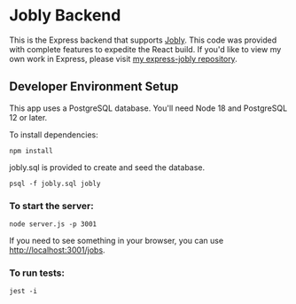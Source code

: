 # Jobly Backend

This is the Express backend that supports [Jobly](https://github.com/hannahanela/react-jobly). This code was provided with complete features to expedite the React build. If you'd like to view my own work in Express, please visit [my express-jobly repository](https://github.com/hannahanela/express-jobly).

## Developer Environment Setup

This app uses a PostgreSQL database. You'll need Node 18 and PostgreSQL 12 or later.

To install dependencies:

`npm install`

jobly.sql is provided to create and seed the database.

`psql -f jobly.sql jobly`

### To start the server:

`node server.js -p 3001`

If you need to see something in your browser, you can use [http://localhost:3001/jobs](http://localhost:3001/jobs).

### To run tests:

`jest -i`
